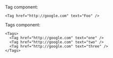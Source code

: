 Tag component:

    <Tag href="http://google.com" text="Foo" />

Tags component:

    <Tags>
      <Tag href="http://google.com" text="one" />
      <Tag href="http://google.com" text="two" />
      <Tag href="http://google.com" text="three" />
    </Tags>
